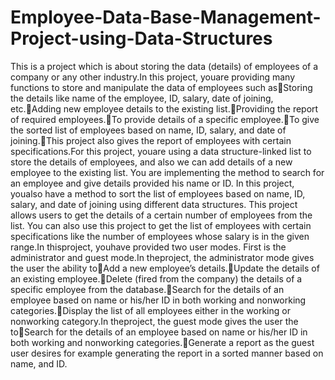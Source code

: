 # Employee-Data-Base-Management-Project-using-Data-Structures


This is a project which is about storing the data (details) of employees of a company or any other industry.In this project, youare providing many functions to store and manipulate the data of employees such asStoring the details like name of the employee, ID, salary, date of joining, etc.Adding new employee details to the existing list.Providing the report of required employees.To provide details of a specific employee.To give the sorted list of employees based on name, ID, salary, and date of joining.This project also gives the report of employees with certain specifications.For this project, youare using a data structure-linked list to store the details of employees, and also we can add details of a new employee to the existing list. You are implementing the method to search for an employee and give details provided his name or ID. In this project, youalso have a method to sort the list of employees based on name, ID, salary, and date of joining using different data structures. This project allows users to get the details of a certain number of employees from the list. You can also use this project to get the list of employees with certain specifications like the number of employees whose salary is in the given range.In thisproject, youhave provided two user modes. First is the administrator and guest mode.In theproject, the administrator mode gives the user the ability toAdd a new employee’s details.Update the details of an existing employee.Delete (fired from the company) the details of a specific employee from the database.Search for the details of an employee based on name or his/her ID in both working and nonworking categories.Display the list of all employees either in the working or nonworking category.In theproject, the guest mode gives the user the toSearch for the details of an employee based on name or his/her ID in both working and nonworking categories.Generate a report as the guest user desires for example generating the report in a sorted manner based on name, and ID.
